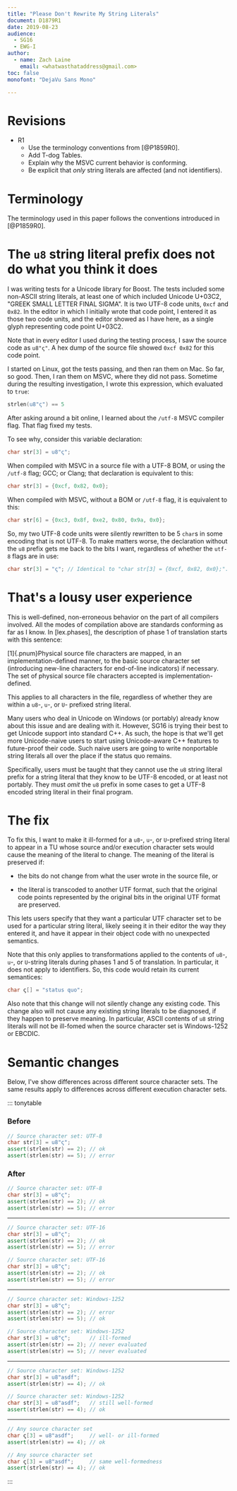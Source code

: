 ```yaml
---
title: "Please Don't Rewrite My String Literals"
document: D1879R1
date: 2019-08-23
audience:
  - SG16
  - EWG-I
author:
  - name: Zach Laine
    email: <whatwasthataddress@gmail.com>
toc: false
monofont: "DejaVu Sans Mono"

---
```


# Revisions

  - R1
    - Use the terminology conventions from [@P1859R0].
    - Add T-dog Tables.
    - Explain why the MSVC current behavior is conforming.
    - Be explicit that _only_ string literals are affected (and not identifiers).

# Terminology

The terminology used in this paper follows the conventions introduced in
[@P1859R0].

# The `u8` string literal prefix does not do what you think it does

I was writing tests for a Unicode library for Boost.  The tests included some
non-ASCII string literals, at least one of which included Unicode U+03C2,
"GREEK SMALL LETTER FINAL SIGMA".  It is two UTF-8 code units, `0xcf` and
`0x82`.  In the editor in which I initially wrote that code point, I entered
it as those two code units, and the editor showed as I have here, as a single
glyph representing code point U+03C2.

Note that in every editor I used during the testing process, I saw the source
code as `u8"ς"`.  A hex dump of the source file showed `0xcf 0x82` for this
code point.

I started on Linux, got the tests passing, and then ran them on Mac.  So far,
so good.  Then, I ran them on MSVC, where they did not pass.  Sometime during
the resulting investigation, I wrote this expression, which evaluated to
`true`:

```c++
strlen(u8"ς") == 5
```

After asking around a bit online, I learned about the `/utf-8` MSVC compiler
flag.  That flag fixed my tests.

To see why, consider this variable declaration:

```c++
char str[3] = u8"ς";
```

When compiled with MSVC in a source file with a UTF-8 BOM, or using the
`/utf-8` flag; GCC; or Clang; that declaration is equivalent to this:

```c++
char str[3] = {0xcf, 0x82, 0x0};
```

When compiled with MSVC, without a BOM or `/utf-8` flag, it is equivalent to
this:

```c++
char str[6] = {0xc3, 0x8f, 0xe2, 0x80, 0x9a, 0x0};
```

So, my two UTF-8 code units were silently rewritten to be 5 `char`s in some
encoding that is not UTF-8.  To make matters worse, the declaration without
the `u8` prefix gets me back to the bits I want, regardless of whether the
`utf-8` flags are in use:

```c++
char str[3] = "ς"; // Identical to "char str[3] = {0xcf, 0x82, 0x0};".
```

# That's a lousy user experience

This is well-defined, non-erroneous behavior on the part of all compilers
involved.  All the modes of compilation above are standards conforming as far
as I know.  In [lex.phases], the description of phase 1 of translation starts
with this sentence:

[1]{.pnum}Physical source file characters are mapped, in an
implementation-defined manner, to the basic source character set (introducing
new-line characters for end-of-line indicators) if necessary. The set of
physical source file characters accepted is implementation-defined.

This applies to all characters in the file, regardless of whether they are
within a `u8`-, `u`-, or `U`- prefixed string literal.

Many users who deal in Unicode on Windows (or portably) already know about
this issue and are dealing with it.  However, SG16 is trying their best to get
Unicode support into standard C++.  As such, the hope is that we'll get more
Unicode-naive users to start using Unicode-aware C++ features to future-proof
their code.  Such naive users are going to write nonportable string literals
all over the place if the status quo remains.

Specifically, users must be taught that they cannot use the `u8` string
literal prefix for a string literal that they know to be UTF-8 encoded, or at
least not portably.  They must *omit* the `u8` prefix in some cases to get a
UTF-8 encoded string literal in their final program.

# The fix

To fix this, I want to make it ill-formed for a `u8`-, `u`-, or `U`-prefixed
string literal to appear in a TU whose source and/or execution character sets
would cause the meaning of the literal to change.  The meaning of the literal
is preserved if:

- the bits do not change from what the user wrote in the source file, or

- the literal is transcoded to another UTF format, such that the original code
  points represented by the original bits in the original UTF format are
  preserved.

This lets users specify that they want a particular UTF character set to be
used for a particular string literal, likely seeing it in their editor the way
they entered it, and have it appear in their object code with no unexpected
semantics.

Note that this only applies to transformations applied to the contents of
`u8`-, `u`-, or `U`-string literals during phases 1 and 5 of translation.  In
particular, it does not apply to identifiers.  So, this code would retain its
current semantices:

```c++
char ς[] = "status quo";
```

Also note that this change will not silently change any existing code.  This
change also will not cause any existing string literals to be diagnosed, if
they happen to preserve meaning.  In particular, ASCII contents of `u8` string
literals will not be ill-fomed when the source character set is Windows-1252
or EBCDIC.

# Semantic changes

Below, I've show differences across different source character sets.  The same
results apply to differences across different execution character sets.

::: tonytable

### Before
```c++
// Source character set: UTF-8
char str[3] = u8"ς";
assert(strlen(str) == 2); // ok
assert(strlen(str) == 5); // error
```

### After
```c++
// Source character set: UTF-8
char str[3] = u8"ς";
assert(strlen(str) == 2); // ok
assert(strlen(str) == 5); // error
```

---

```c++
// Source character set: UTF-16
char str[3] = u8"ς";
assert(strlen(str) == 2); // ok
assert(strlen(str) == 5); // error
```

```c++
// Source character set: UTF-16
char str[3] = u8"ς";
assert(strlen(str) == 2); // ok
assert(strlen(str) == 5); // error
```

---

```c++
// Source character set: Windows-1252
char str[3] = u8"ς";
assert(strlen(str) == 2); // error
assert(strlen(str) == 5); // ok
```

```c++
// Source character set: Windows-1252
char str[3] = u8"ς";      // ill-formed
assert(strlen(str) == 2); // never evaluated
assert(strlen(str) == 5); // never evaluated
```

---

```c++
// Source character set: Windows-1252
char str[3] = u8"asdf";
assert(strlen(str) == 4); // ok
```

```c++
// Source character set: Windows-1252
char str[3] = u8"asdf";   // still well-formed
assert(strlen(str) == 4); // ok
```

---

```c++
// Any source character set
char ς[3] = u8"asdf";     // well- or ill-formed
assert(strlen(str) == 4); // ok
```

```c++
// Any source character set
char ς[3] = u8"asdf";     // same well-formedness
assert(strlen(str) == 4); // ok
```

:::
